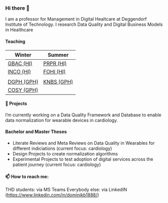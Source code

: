### Hi there 👋

I am a professor for Management in Digital Healtcare at Deggendorf Institute of Technology. I research Data Quality and Digital Business Models in Healthcare


#### Teaching

|  Winter    | Summer     |
|---         |---         |
| [GBAC (HI)](https://github.com/dominikb1888/GBAC)  | [PRPR (HI)](https://github.com/dominikb1888/PRPR)  |  
| [INCO (HI)](https://github.com/dominikb1888/GBAC)  | [FOHI (HI)](https://github.com/dominikb1888/FOHI)  |
|                                                    |  |    
| [DGPH (GPH)](https://github.com/dominikb1888/GDPH) | [KNBS (GPH)](https://github.com/dominikb1888/GBAC) |
| [COSY (GPH)](https://github.com/dominikb1888/COSY) |  |



#### 🔭 Projects

I’m currently working on a Data Quality Framework and Database to enable data normalization for wearable devices in cardiology.


#### Bachelor and Master Theses

- Literate Reviews and Meta Reviews on Data Quality in Wearables for different indiciations (current focus: cardiology)
- Design Projects to create normalization algorithms
- Experimental Projects to test adoption of digital services across the patient journey (current focus: cardiology)


#### 📫 How to reach me: 

THD students: via MS Teams
Everybody else: via LinkedIN (https://www.linkedin.com/in/dominikb1888/)

